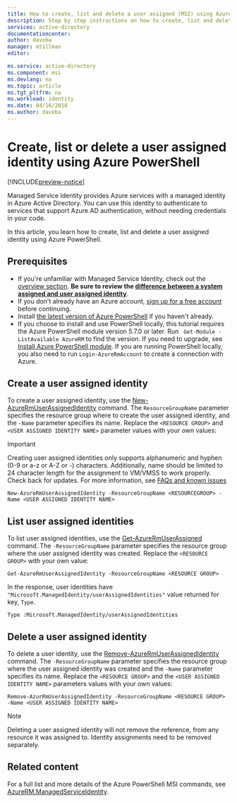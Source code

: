 ```yaml
---
title: How to create, list and delete a user assigned (MSI) using Azure PowerShell
description: Step by step instructions on how to create, list and delete user assigned Managed Service Identity using Azure PowerShell.
services: active-directory
documentationcenter: 
author: daveba
manager: mtillman
editor: 

ms.service: active-directory
ms.component: msi
ms.devlang: na
ms.topic: article
ms.tgt_pltfrm: na
ms.workload: identity
ms.date: 04/16/2018
ms.author: daveba
---
```


# Create, list or delete a user assigned identity using Azure PowerShell

[!INCLUDE[preview-notice](~/includes/active-directory-msi-preview-notice-ua.md)]

Managed Service Identity provides Azure services with a managed identity in Azure Active Directory. You can use this identity to authenticate to services that support Azure AD authentication, without needing credentials in your code. 

In this article, you learn how to create, list and delete a user assigned identity using Azure PowerShell.

## Prerequisites

- If you're unfamiliar with Managed Service Identity, check out the [overview section](overview.md). **Be sure to review the [difference between a system assigned and user assigned identity](overview.md#how-does-it-work)**.
- If you don't already have an Azure account, [sign up for a free account](https://azure.microsoft.com/free/) before continuing.
- Install [the latest version of Azure PowerShell](https://www.powershellgallery.com/packages/AzureRM) if you haven't already.
- If you choose to install and use PowerShell locally, this tutorial requires the Azure PowerShell module version 5.7.0 or later. Run ` Get-Module -ListAvailable AzureRM` to find the version. If you need to upgrade, see [Install Azure PowerShell module](/powershell/azure/install-azurerm-ps). If you are running PowerShell locally, you also need to run `Login-AzureRmAccount` to create a connection with Azure.

## Create a user assigned identity

To create a user assigned identity, use the [New-AzureRmUserAssignedIdentity](/powershell/module/azurerm.managedserviceidentity/new-azurermuserassignedidentity) command. The `ResourceGroupName` parameter specifies the resource group where to create the user assigned identity, and the `-Name` parameter specifies its name. Replace the `<RESOURCE GROUP>` and `<USER ASSIGNED IDENTITY NAME>` parameter values with your own values:

> [!IMPORTANT]
> Creating user assigned identities only supports alphanumeric and hyphen (0-9 or a-z or A-Z or -) characters. Additionally, name should be limited to 24 character length for the assignment to VM/VMSS to work properly. Check back for updates. For more information, see [FAQs and known issues](known-issues.md)

 ```azurepowershell-interactive
New-AzureRmUserAssignedIdentity -ResourceGroupName <RESOURCEGROUP> -Name <USER ASSIGNED IDENTITY NAME>
```
## List user assigned identities

To list user assigned identities, use the [Get-AzureRmUserAssigned](/powershell/module/azurerm.managedserviceidentity/get-azurermuserassignedidentity) command.  The `-ResourceGroupName` parameter specifies the resource group where the user assigned identity was created.  Replace the `<RESOURCE GROUP>` with your own value:

```azurepowershell-interactive
Get-AzureRmUserAssignedIdentity -ResourceGroupName <RESOURCE GROUP>
```
In the response, user identities have `"Microsoft.ManagedIdentity/userAssignedIdentities"` value returned for key, `Type`.

`Type :Microsoft.ManagedIdentity/userAssignedIdentities`

## Delete a user assigned identity

To delete a user identity, use the [Remove-AzureRmUserAssignedIdentity](/powershell/module/azurerm.managedserviceidentity/remove-azurermuserassignedidentity) command.  The `-ResourceGroupName` parameter specifies the resource group where the user assigned identity was created and the `-Name` parameter specifies its name.  Replace the `<RESOURCE GROUP>` and the `<USER ASSIGNED IDENTITY NAME>` parameters values with your own values:

 ```azurecli-interactive
Remove-AzurRmUserAssignedIdentity -ResourceGroupName <RESOURCE GROUP> -Name <USER ASSIGNED IDENTITY NAME>
```
> [!NOTE]
> Deleting a user assigned identity will not remove the reference, from any resource it was assigned to. Identity assignments need to be removed separately.

## Related content

For a full list and more details of the Azure PowerShell MSI commands, see [AzureRM.ManagedServiceIdentity](/powershell/module/azurerm.managedserviceidentity#managed_service_identity).


 
